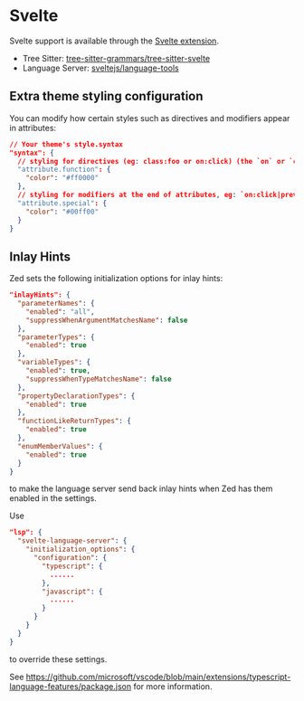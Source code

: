 # Svelte

Svelte support is available through the [Svelte extension](https://github.com/zed-industries/zed/tree/main/extensions/svelte).

- Tree Sitter: [tree-sitter-grammars/tree-sitter-svelte](https://github.com/tree-sitter-grammars/tree-sitter-svelte)
- Language Server: [sveltejs/language-tools](https://github.com/sveltejs/language-tools)

<!--
TBD: Rewrite Svelte docs so it doesn't begin with a json block assuming you know what inlayHints are.
-->

## Extra theme styling configuration

You can modify how certain styles such as directives and modifiers appear in attributes:

```json
// Your theme's style.syntax
"syntax": {
  // styling for directives (eg: class:foo or on:click) (the `on` or `class` part of the attribute)
  "attribute.function": {
    "color": "#ff0000"
  },
  // styling for modifiers at the end of attributes, eg: `on:click|preventDefault|stopPropagation`
  "attribute.special": {
    "color": "#00ff00"
  }
}
```

## Inlay Hints

Zed sets the following initialization options for inlay hints:


```json
"inlayHints": {
  "parameterNames": {
    "enabled": "all",
    "suppressWhenArgumentMatchesName": false
  },
  "parameterTypes": {
    "enabled": true
  },
  "variableTypes": {
    "enabled": true,
    "suppressWhenTypeMatchesName": false
  },
  "propertyDeclarationTypes": {
    "enabled": true
  },
  "functionLikeReturnTypes": {
    "enabled": true
  },
  "enumMemberValues": {
    "enabled": true
  }
}
```

to make the language server send back inlay hints when Zed has them enabled in the settings.

Use

```json
"lsp": {
  "svelte-language-server": {
    "initialization_options": {
      "configuration": {
        "typescript": {
          ......
        },
        "javascript": {
          ......
        }
      }
    }
  }
}
```

to override these settings.

See https://github.com/microsoft/vscode/blob/main/extensions/typescript-language-features/package.json for more information.
